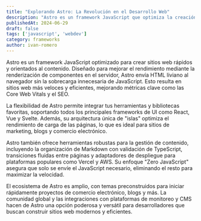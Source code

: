 ```yaml
---
title: "Explorando Astro: La Revolución en el Desarrollo Web"
description: "Astro es un framework JavaScript que optimiza la creación de sitios web rápidos y eficientes, integrando múltiples frameworks de UI y minimizando el JavaScript enviado al navegador para mejorar el rendimiento y SEO."
publishedAt: 2024-06-29 
draft: false
tags: ['javascript', 'webdev']
category: frameworks
author: ivan-romero
---
```


Astro es un framework JavaScript optimizado para crear sitios web rápidos y orientados al contenido. Diseñado para mejorar el rendimiento mediante la renderización de componentes en el servidor, Astro envía HTML liviano al navegador sin la sobrecarga innecesaria de JavaScript. Esto resulta en sitios web más veloces y eficientes, mejorando métricas clave como las Core Web Vitals y el SEO.

La flexibilidad de Astro permite integrar tus herramientas y bibliotecas favoritas, soportando todos los principales frameworks de UI como React, Vue y Svelte. Además, su arquitectura única de "islas" optimiza el rendimiento de carga de las páginas, lo que es ideal para sitios de marketing, blogs y comercio electrónico.

Astro también ofrece herramientas robustas para la gestión de contenido, incluyendo la organización de Markdown con validación de TypeScript, transiciones fluidas entre páginas y adaptadores de despliegue para plataformas populares como Vercel y AWS. Su enfoque "Zero JavaScript" asegura que solo se envíe el JavaScript necesario, eliminando el resto para maximizar la velocidad.

El ecosistema de Astro es amplio, con temas preconstruidos para iniciar rápidamente proyectos de comercio electrónico, blogs y más. La comunidad global y las integraciones con plataformas de monitoreo y CMS hacen de Astro una opción poderosa y versátil para desarrolladores que buscan construir sitios web modernos y eficientes.